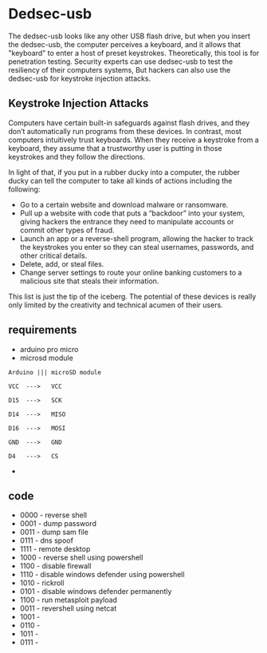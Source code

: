# Dedsec-usb

The dedsec-usb looks like any other USB flash drive, but when you insert the dedsec-usb, the computer perceives a keyboard, and it allows that "keyboard" to enter a host of preset keystrokes. Theoretically, this tool is for penetration testing. Security experts can use dedsec-usb to test the resiliency of their computers systems, But hackers can also use the dedsec-usb for keystroke injection attacks.

## Keystroke Injection Attacks

Computers have certain built-in safeguards against flash drives, and they don’t automatically run programs from these devices. In contrast, most computers intuitively trust keyboards. When they receive a keystroke from a keyboard, they assume that a trustworthy user is putting in those keystrokes and they follow the directions.

In light of that, if you put in a rubber ducky into a computer, the rubber ducky can tell the computer to take all kinds of actions including the following:

  -  Go to a certain website and download malware or ransomware.
  -   Pull up a website with code that puts a “backdoor” into your system, giving hackers the entrance they need to manipulate accounts or commit other types of fraud.
  -   Launch an app or a reverse-shell program, allowing the hacker to track the keystrokes you enter so they can steal usernames, passwords, and other critical details.
  -   Delete, add, or steal files.
  -   Change server settings to route your online banking customers to a malicious site that steals their information.

This list is just the tip of the iceberg. The potential of these devices is really only limited by the creativity and technical acumen of their users.


## requirements 
- arduino pro micro
- microsd module
```
Arduino ||| microSD module

VCC  --->   VCC

D15  --->   SCK

D14  --->   MISO

D16  --->   MOSI

GND  --->   GND

D4   --->   CS
```
- 
## code
- 0000 - reverse shell 
- 0001 - dump password
- 0011 - dump sam file
- 0111 - dns spoof
- 1111 - remote desktop
- 1000 - reverse shell using powershell
- 1100 - disable firewall
- 1110 - disable windows defender using powershell
- 1010 - rickroll
- 0101 - disable windows defender permanently
- 1100 - run metasploit payload
- 0011 - revershell using netcat
- 1001 - 
- 0110 - 
- 1011 - 
- 0111 -

